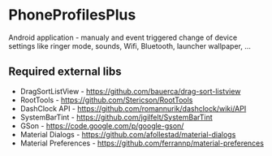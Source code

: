 PhoneProfilesPlus
=================

Android application - manualy and event triggered change of device settings like ringer mode, sounds, Wifi, Bluetooth, launcher wallpaper, ...

Required external libs
----------------------

- DragSortListView - https://github.com/bauerca/drag-sort-listview
- RootTools - https://github.com/Stericson/RootTools
- DashClock API - https://github.com/romannurik/dashclock/wiki/API
- SystemBarTint - https://github.com/jgilfelt/SystemBarTint
- GSon - https://code.google.com/p/google-gson/
- Material Dialogs - https://github.com/afollestad/material-dialogs
- Material Preferences - https://github.com/ferrannp/material-preferences